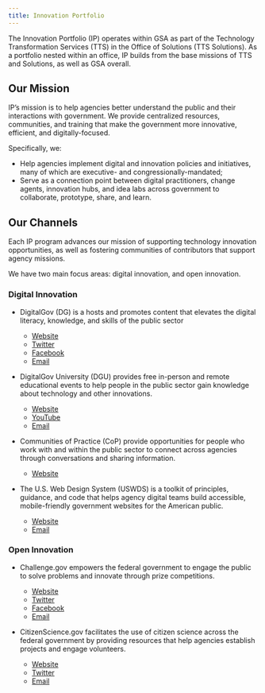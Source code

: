 ```yaml
---
title: Innovation Portfolio
---
```


The Innovation Portfolio (IP) operates within GSA as part of the Technology Transformation Services (TTS) in the Office of Solutions (TTS Solutions). As a portfolio nested within an office, IP builds from the base missions of TTS and Solutions, as well as GSA overall. 

## Our Mission

IP’s mission is to help agencies better understand the public and their interactions with government. We provide centralized resources, communities, and training that make the government more innovative, efficient, and digitally-focused.

Specifically, we: 
 
- Help agencies implement digital and innovation policies and initiatives, many of which are executive- and congressionally-mandated; 
- Serve as a connection point between digital practitioners, change agents, innovation hubs, and idea labs across government to collaborate, prototype, share, and learn. 

## Our Channels

Each IP program advances our mission of supporting technology innovation opportunities, as well as fostering communities of contributors that support agency missions. 
 
We have two main focus areas: digital innovation, and open innovation. 

### Digital Innovation 
 
- DigitalGov (DG) is a hosts and promotes content that elevates the digital literacy, knowledge, and skills of the public sector
  - [Website](https://digital.gov/)
  - [Twitter](https://twitter.com/Digital_Gov) 
  - [Facebook](https://www.facebook.com/DigitalGov/) 
  - [Email](mailto:digitalgov@gsa.gov) 


- DigitalGov University (DGU) provides free in-person and remote educational events to help people in the public sector gain knowledge about technology and other innovations.
  - [Website](https://digital.gov/digitalgov-university/) 
  - [YouTube](https://www.youtube.com/digitalgov)
  - [Email](mailto:digitalgovu@gsa.gov) 


- Communities of Practice (CoP) provide opportunities for people who work with and within the public sector to connect across agencies through conversations and sharing information.
  - [Website](https://digital.gov/communities/)


- The U.S. Web Design System (USWDS) is a toolkit of principles, guidance, and code that helps agency digital teams build accessible, mobile-friendly government websites for the American public.
  - [Website](https://designsystem.digital.gov/)
  - [Email](mailto:uswds@support.digitalgov.gov)

### Open Innovation 
 
- Challenge.gov empowers the federal government to engage the public to solve problems and innovate through prize competitions.
  - [Website](https://www.challenge.gov/)
  - [Twitter](https://twitter.com/ChallengeGov) 
  - [Facebook](https://www.facebook.com/ChallengeGov/)
  - [Email](mailto:team@challenge.gov)


- CitizenScience.gov facilitates the use of citizen science across the federal government by providing resources that help agencies establish projects and engage volunteers.
  - [Website](https://www.citizenscience.gov/) 
  - [Twitter](https://twitter.com/FedCitSci) 
  - [Email](mailto:citizenscience@gsa.gov)
